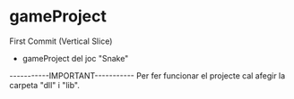 # gameProject
First Commit (Vertical Slice)

- gameProject del joc "Snake"



-----------IMPORTANT-----------
Per fer funcionar el projecte cal afegir la carpeta "dll" i "lib".
